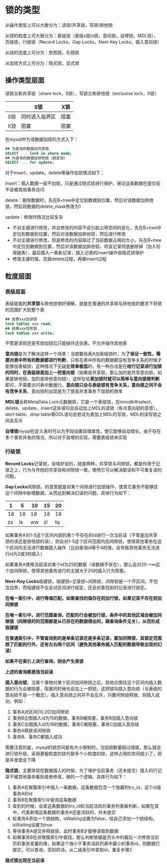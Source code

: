 # 锁的类型

从操作类型上可以大致分为：读锁/共享锁，写锁/排他锁

从锁的粒度上可大致分为：表级锁（表级s锁/x锁，意向锁，自增锁，MDL锁），页级锁，行级锁（Record Locks，Gap Locks，Next-Key Locks，插入意向锁）

从锁的态度上可分为：悲观锁，乐观锁

从加锁方式上可分为：隐式锁，显式锁

## 操作类型层面

读锁又称共享锁（share lock，S锁），写锁又称排他锁（exclusive lock，X锁）

|      | S锁            | X锁  |
| ---- | -------------- | ---- |
| S锁  | 同时进入临界区 | 阻塞 |
| X锁  | 阻塞           | 阻塞 |

在mysql中为读数据加锁的方式入下：

```sql
## 为查询的数据加共享锁
SELECT ... lock in share mode;
## 为查询的数据加排他锁（锁定读）
SELECT ... for update;
```

对于insert，update，delete等操作加锁情况如下：

insert：插入数据一般不加锁，只是通过隐式锁进行保护，保证这条数据在提交前不会被其他事务访问

delete：删除数据时，先在B+tree中定位到数据到位置，然后对该数据加排他锁，然后将数据的delete_mask修改为1

update：修改时情况比较复杂

- 不对主键进行修改，并且修改的内容不会引起占用空间的变化，先在B+tree中定位到数据到位置，然后对该数据加排他锁，然后进行修改
- 不对主键进行修改，但是修改的内容超过了当前数据占用的大小，先在B+tree中定位到数据到位置，然后对该数据加排他锁，将该记录彻底删除掉（加入垃圾链表），最后插入一条新记录，插入记录的insert操作由隐式锁保护
- 修改主键的值，先做delete过程，再做insert过程

## 粒度层面

### 表级层面

表级层面的**共享锁**与排他锁很好理解，就是在普通的共享锁与排他锁的要求下将锁的范围扩大到整个表

```sql
## 给表xxx加读锁
lock tables xxx read;
## 给表xxx加写锁
lock tables xxx write;
```

不管是读锁还是写锁加锁后只能操作这张表，不允许操作其他表

**意向锁**是为了解决这样一个场景：当想要给表A加表级锁时，为**了保证一致性，需要对表中所有的数据都进行判断**，只有在表中所有的数据都没有竞争关系的时候才能够加表级锁，这种情况下无疑是**效率极低**的，有一种办法是在**给行记录进行加锁的同时，在表级层面加上一把意向锁**（如果是共享锁，那么加的是共享意向锁，如果是排他锁，加的是排他意向锁），这样在给**表加锁时就可以简单与意向锁做判断**即可，不需要访问表中数据行。**意向锁只会与表级锁有竞争关系，意向锁之间不会有竞争关系**，意向锁的出现是为了提高并发事务下加锁的效率

**MDL锁**全称MetaData Lock元数据锁，它是一个表级锁，在innodb中select、delete、update、insert这些语句会自动加上MDL的读锁（有点意向锁的意思），alert table、drop table等DDL语句会尝试为表加上MDL的写锁，MDL的读写锁之间会互斥

**自增锁**mysql在定义表时可以为字段设置自增属性，使它能够自动增长，由于存在多个事务并发的情况，所以对于自增的实现，需要表级锁来实现

### 行级锁

**Record Locks**记录锁，没啥好说的，就是两种，共享锁与间隙锁，都是作用于记录之上，行为与传统的共享锁和间隙锁一致，使用它可以解决脏读和不可重复读的问题。

**Gap Locks**间隙锁，的意思就是对某个间隙进行加锁操作，使其它事务不能够往这个间隙中新增数据，从而达到解决幻读的问题，具体行为如下：

| 1    | 5    | 10   | 15   | 20   |
| ---- | ---- | ---- | ---- | ---- |
| 18   | 18   | 18   | 18   | 18   |
| zs   | ls   | ww   | zl   | tq   |

如果事务A对1-5这个区间内部的某个不存在的id进行一次当前读（不管是加共享锁的读还是排他锁的读），则会对1-5这个区间范围内加间隙锁，使得其他事务在这个区间内无法进行数据插入操作（比如查询id等于4的值，会导致其他事务无法进行id为2或3的插入）

如果事务A使用当前读对某个id为25的数据（该数据不存在），那么会对20-+∞这个加间隙锁，使得其他事务进行的主键大于20的插入行为阻塞。

**Next-Key Locks**临键锁，临键锁=记录锁+间隙锁，间隙锁是一个开区间，不包含边界，而临键锁不仅会对区间进行锁定，还会对查找到的记录进行锁定。

**在唯一索引中，进行等值匹配，如果查找的值存在则加行锁，如果记录不存在则加间隙锁**

**在唯一索引中，进行范围查询，匹配的行会被加行锁，条件中的其他区域会被加间隙锁（间隙锁的的范围都是从已存在的数据得出的，跟查询条件无关），从而形成临键锁**

**在普通索引中，不管查询到的是单条记录还是多条记录，都加间隙锁，其锁定范围除了匹配的行外，还有左右两个区间（避免其他事务插入匹配的数据导致出现的幻读）**

**如果不在索引上进行查询，则会产生表锁**

**上述的查询都是指当前读**

**插入意向锁**，当某个事物对某个区间加间隙锁之后，其他企图往这个区间内插入数据的行为会被阻塞，阻塞的时候也会加上一把锁，这把锁叫插入意向锁（与表级的意向锁不是一个概念），插入意向锁之间并不会互斥，只要间隙锁释放，则插入成功，例如：

1. 事务A对区间(10,20)加间隙锁
2. 事务B企图插入id为15的数据，事务B被阻塞，事务B加插入意向锁
3. 事务C企图插入id为16的数据，事务C被阻塞，事务C加插入意向锁
4. 事务A释放该间隙锁
5. 事务B、事务C都插入成功

需要注意的是，mysql的锁空间是有大小限制的，当加锁数量超过阈值，那么就会进行锁升级，采用更粗粒度的锁代替多个小粒度的锁，这样占用的空间就小了，但是并发度会下降

**隐式锁**，主要体现在数据插入的时候，为了保护当前事务（还未提交）插入的行记录不被其他事务看到或者修改，做的一个逻辑，具体行为如下：

1. 事务A在聚簇索引中插入一条数据，这条数据包含一个隐藏列trx_id，这个id是事务A的id
2. 事务B在聚簇索引中查询这条数据
3. 查到的时候，会拿这条数据的trx_id和当前活跃的事务列表做判断，如果在其中，代表新增这条数据的事务A还是活跃的，并未提交
4. 给事务A添加一个锁结构，isWaiting设置为false，给自己添加一个锁结构，isWaiting设置为true
5. 等待事务A提交并释放锁，此时事务B才能够读取到数据
6. 如果事务B在非聚簇索引中查找，那么判断依据是页头中的最后一次修改当前页的事务变量的值，如果这个值小于事务活跃列表中最小的事务id，则数据已提交，可以查询，否则的话，从二级索引中拿到id，重复步骤2

**隐式锁出现在当前读**